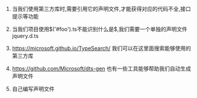 1. 当我们使用第三方库时,需要引用它的声明文件,才能获得对应的代码不全,接口提示等功能

2. 当我们项目使用$('#foo').ts不能识别什么是$,我们需要一个单独的声明文件jquery.d.ts 

3. https://microsoft.github.io/TypeSearch/ 我们可以在这里面搜索能够使用的第三方库

4. https://github.com/Microsoft/dts-gen 也有一些工具能够帮助我们自动生成声明文件

5. 自己编写声明文件